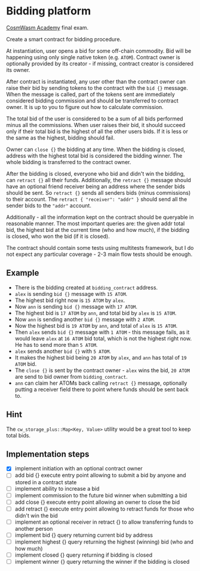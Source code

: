 # Bidding platform

[CosmWasm Academy](https://academy.cosmwasm.com/) final exam.

Create a smart contract for bidding procedure.

At instantiation, user opens a bid for some off-chain commodity. Bid will be happening using only single native token (e.g. `ATOM`). Contract owner is optionally provided by its creator - if missing, contract creator is considered its owner.

After contract is instantiated, any user other than the contract owner can raise their bid by sending tokens to the contract with the `bid {}` message. When the message is called, part of the tokens sent are immediately considered
bidding commission and should be transferred to contract owner. It is up to you to figure out how to calculate commission.

The total bid of the user is considered to be a sum of all bids performed minus all the commissions. When user raises their bid, it should succeed only if their total bid is the highest of all the other users bids. If it is less or the same as
the highest, bidding should fail.

Owner can `close {}` the bidding at any time. When the bidding is closed, address with the highest total bid is considered the bidding winner. The whole bidding is transferred to the contract owner.

After the bidding is closed, everyone who bid and didn't win the bidding, can `retract {}` all their funds. Additionally, the `retract {}` message should have an optional friend receiver being an address where the sender bids should be sent. So `retract {}` sends all senders bids (minus commissions) to their account. The `retract { "receiver": "addr" }` should send all the sender bids to the `"addr"` account.

Additionally - all the information kept on the contract should be queryable in reasonable manner. The most important queries are: the given addr total bid, the highest bid at the current time (who and how much), if the bidding is closed, who won the bid (if it is closed).

The contract should contain some tests using multitests framework, but I do not expect any particular coverage - 2-3 main flow tests should be enough.

## Example

- There is the bidding created at `bidding_contract` address.
- `alex` is sending `bid {}` message with `15 ATOM`.
- The highest bid right now is `15 ATOM` by `alex`.
- Now `ann` is sending `bid {}` message with `17 ATOM`.
- The highest bid is `17 ATOM` by `ann`, and total bid by `alex` is `15 ATOM`.
- Now `ann` is sending another `bid {}` message with `2 ATOM`.
- Now the highest bid is `19 ATOM` by `ann`, and total of `alex` is `15 ATOM`.
- Then `alex` sends `bid {}` message with `1 ATOM` - this message fails, as it would leave `alex` at `16 ATOM` bid total, which is not the highest right now. He has to send more than `5 ATOM`.
- `alex` sends another `bid {}` with `5 ATOM`.
- It makes the highest bid being `20 ATOM` by `alex`, and `ann` has total of `19 ATOM` bid.
- The `close {}` is sent by the contract owner - `alex` wins the bid, `20 ATOM` are send to bid owner from `bidding_contract`.
- `ann` can claim her ATOMs back calling `retract {}` message, optionally putting a receiver field there to point where funds should be sent back to.

## Hint

The `cw_storage_plus::Map<Key, Value>` utility would be a great tool to keep total bids.

## Implementation steps

- [x] implement initiation with an optional contract owner
- [ ] add bid {} execute entry point allowing to submit a bid by anyone and stored in a contract state
- [ ] implement ability to increase a bid
- [ ] implement commission to the future bid winner when submitting a bid
- [ ] add close {} execute entry point allowing an owner to close the bid
- [ ] add retract {} execute entry point allowing to retract funds for those who didn't win the bid
- [ ] implement an optional receiver in retract {} to allow transferring funds to another person
- [ ] implement bid {} query returning current bid by address
- [ ] implement highest {} query returning the highest (winning) bid (who and how much)
- [ ] implement closed {} query returning if bidding is closed
- [ ] implement winner {} query returning the winner if the bidding is closed